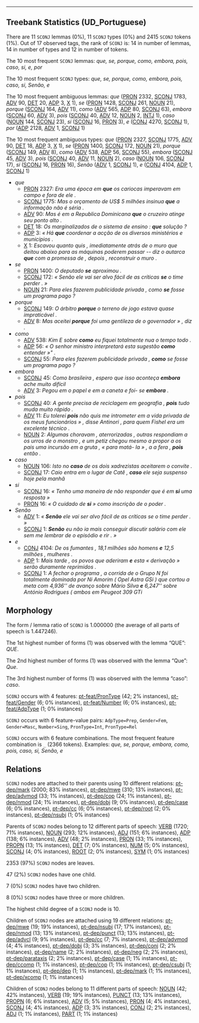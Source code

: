 

--------------------------------------------------------------------------------

## Treebank Statistics (UD_Portuguese)

There are 11 `SCONJ` lemmas (0%), 11 `SCONJ` types (0%) and 2415 `SCONJ` tokens (1%).
Out of 17 observed tags, the rank of `SCONJ` is: 14 in number of lemmas, 14 in number of types and 12 in number of tokens.

The 10 most frequent `SCONJ` lemmas: <em>que, se, porque, como, embora, pois, caso, si, e, por</em>

The 10 most frequent `SCONJ` types:  <em>que, se, porque, como, embora, pois, caso, si, Senão, e</em>

The 10 most frequent ambiguous lemmas: <em>que</em> ([PRON]() 2332, [SCONJ]() 1783, [ADV]() 90, [DET]() 20, [ADP]() 3, [X]() 1), <em>se</em> ([PRON]() 1428, [SCONJ]() 261, [NOUN]() 21), <em>porque</em> ([SCONJ]() 164, [ADV]() 11), <em>como</em> ([ADV]() 565, [ADP]() 80, [SCONJ]() 63), <em>embora</em> ([SCONJ]() 60, [ADV]() 3), <em>pois</em> ([SCONJ]() 40, [ADV]() 12, [NOUN]() 2, [INTJ]() 1), <em>caso</em> ([NOUN]() 144, [SCONJ]() 23), <em>si</em> ([SCONJ]() 16, [PRON]() 3), <em>e</em> ([CONJ]() 4270, [SCONJ]() 1), <em>por</em> ([ADP]() 2128, [ADV]() 1, [SCONJ]() 1)

The 10 most frequent ambiguous types:  <em>que</em> ([PRON]() 2327, [SCONJ]() 1775, [ADV]() 90, [DET]() 18, [ADP]() 3, [X]() 1), <em>se</em> ([PRON]() 1400, [SCONJ]() 172, [NOUN]() 21), <em>porque</em> ([SCONJ]() 149, [ADV]() 8), <em>como</em> ([ADV]() 538, [ADP]() 56, [SCONJ]() 55), <em>embora</em> ([SCONJ]() 45, [ADV]() 3), <em>pois</em> ([SCONJ]() 40, [ADV]() 11, [NOUN]() 2), <em>caso</em> ([NOUN]() 106, [SCONJ]() 17), <em>si</em> ([SCONJ]() 16, [PRON]() 16), <em>Senão</em> ([ADV]() 1, [SCONJ]() 1), <em>e</em> ([CONJ]() 4104, [ADP]() 1, [SCONJ]() 1)


* <em>que</em>
  * [PRON]() 2327: <em>Era uma época em <b>que</b> os cariocas imperavam em campo e fora de ele .</em>
  * [SCONJ]() 1775: <em>Mas o orçamento de US$ 5 milhões insinua <b>que</b> a informação não é séria .</em>
  * [ADV]() 90: <em>Mas é em a Republica Dominicana <b>que</b> o cruzeiro atinge seu ponto alto .</em>
  * [DET]() 18: <em>Os marginalizados de o sistema de ensino : <b>que</b> solução ?</em>
  * [ADP]() 3: <em>« Há <b>que</b> coordenar a acção de os diversos ministérios e municípios .</em>
  * [X]() 1: <em>Escavou quanto quis , imediatamente atrás de o muro que deitou abaixo para as máquinas poderem passar -- diz o autarca <b>que</b> com a promessa de , depois , reconstruir o muro .</em>
* <em>se</em>
  * [PRON]() 1400: <em>O deputado <b>se</b> aproximou .</em>
  * [SCONJ]() 172: <em>« Senão ele vai ser alvo fácil de as críticas <b>se</b> o time perder . »</em>
  * [NOUN]() 21: <em>Para eles fazerem publicidade privada , como <b>se</b> fosse um programa pago ?</em>
* <em>porque</em>
  * [SCONJ]() 149: <em>O árbitro <b>porque</b> o terreno de jogo estava quase impraticável .</em>
  * [ADV]() 8: <em>Mas aceitei <b>porque</b> foi uma gentileza de o governador » , diz .</em>
* <em>como</em>
  * [ADV]() 538: <em>Kim E sobre <b>como</b> eu fiquei totalmente nua o tempo todo .</em>
  * [ADP]() 56: <em>« O senhor ministro interpretará esta sugestão <b>como</b> entender »" .</em>
  * [SCONJ]() 55: <em>Para eles fazerem publicidade privada , <b>como</b> se fosse um programa pago ?</em>
* <em>embora</em>
  * [SCONJ]() 45: <em>Como brasileira , espero que isso aconteça <b>embora</b> ache muito difícil</em>
  * [ADV]() 3: <em>Pegou em o papel e em a caneta e foi- se <b>embora</b> .</em>
* <em>pois</em>
  * [SCONJ]() 40: <em>A gente precisa de reciclagem em geografia , <b>pois</b> tudo muda muito rápido .</em>
  * [ADV]() 11: <em>Eu tolerei <b>pois</b> não quis me intrometer em a vida privada de os meus funcionários » , disse Antinori , para quem Fishel era um excelente técnico .</em>
  * [NOUN]() 2: <em>Algumas choravam , aterrorizadas , outras respondiam a os urros de o monstro , e um petiz chegou mesmo a propor a os pais uma incursão em a gruta , « para matá- la » , a a fera , <b>pois</b> então .</em>
* <em>caso</em>
  * [NOUN]() 106: <em>Isto no <b>caso</b> de os dois xadrezistas aceitarem o convite .</em>
  * [SCONJ]() 17: <em>Caio entra em o lugar de Catê , <b>caso</b> ele seja suspenso hoje pela manhã</em>
* <em>si</em>
  * [SCONJ]() 16: <em>« Tenho uma maneira de não responder que é em <b>si</b> uma resposta »</em>
  * [PRON]() 16: <em>« O cuidado de <b>si</b> » como inscrição de o poder .</em>
* <em>Senão</em>
  * [ADV]() 1: <em>« <b>Senão</b> ele vai ser alvo fácil de as críticas se o time perder . »</em>
  * [SCONJ]() 1: <em><b>Senão</b> eu não ia mais conseguir discutir salário com ele sem me lembrar de o episódio e rir . »</em>
* <em>e</em>
  * [CONJ]() 4104: <em>De os fumantes , 18,1 milhões são homens <b>e</b> 12,5 milhões , mulheres .</em>
  * [ADP]() 1: <em>Mais tarde , os povos que aderiram <b>e</b> esta « derivação » serão duramente reprimidos .</em>
  * [SCONJ]() 1: <em>A fechar o programa , a corrida de o Grupo N foi totalmente dominada por Ni Amorim ( Opel Astra GSi ) que cortou a meta com 4,936'' de avanço sobre Mário Silva <b>e</b> 6,247'' sobre António Rodrigues ( ambos em Peugeot 309 GTi</em>

## Morphology

The form / lemma ratio of `SCONJ` is 1.000000 (the average of all parts of speech is 1.447246).

The 1st highest number of forms (1) was observed with the lemma “QUE”: <em>QUE</em>.

The 2nd highest number of forms (1) was observed with the lemma “Que”: <em>Que</em>.

The 3rd highest number of forms (1) was observed with the lemma “caso”: <em>caso</em>.

`SCONJ` occurs with 4 features: [pt-feat/PronType]() (42; 2% instances), [pt-feat/Gender]() (6; 0% instances), [pt-feat/Number]() (6; 0% instances), [pt-feat/AdpType]() (1; 0% instances)

`SCONJ` occurs with 6 feature-value pairs: `AdpType=Prep`, `Gender=Fem`, `Gender=Masc`, `Number=Sing`, `PronType=Int`, `PronType=Rel`

`SCONJ` occurs with 6 feature combinations.
The most frequent feature combination is `_` (2366 tokens).
Examples: <em>que, se, porque, embora, como, pois, caso, si, Senão, e</em>


## Relations

`SCONJ` nodes are attached to their parents using 10 different relations: [pt-dep/mark]() (2000; 83% instances), [pt-dep/mwe]() (310; 13% instances), [pt-dep/advmod]() (33; 1% instances), [pt-dep/cop]() (24; 1% instances), [pt-dep/nmod]() (24; 1% instances), [pt-dep/dobj]() (9; 0% instances), [pt-dep/case]() (6; 0% instances), [pt-dep/cc]() (6; 0% instances), [pt-dep/root]() (2; 0% instances), [pt-dep/nsubj]() (1; 0% instances)

Parents of `SCONJ` nodes belong to 12 different parts of speech: [VERB]() (1720; 71% instances), [NOUN]() (293; 12% instances), [ADJ]() (151; 6% instances), [ADP]() (138; 6% instances), [ADV]() (48; 2% instances), [PRON]() (33; 1% instances), [PROPN]() (13; 1% instances), [DET]() (7; 0% instances), [NUM]() (5; 0% instances), [SCONJ]() (4; 0% instances), [ROOT]() (2; 0% instances), [SYM]() (1; 0% instances)

2353 (97%) `SCONJ` nodes are leaves.

47 (2%) `SCONJ` nodes have one child.

7 (0%) `SCONJ` nodes have two children.

8 (0%) `SCONJ` nodes have three or more children.

The highest child degree of a `SCONJ` node is 10.

Children of `SCONJ` nodes are attached using 19 different relations: [pt-dep/mwe]() (19; 19% instances), [pt-dep/nsubj]() (17; 17% instances), [pt-dep/nmod]() (13; 13% instances), [pt-dep/punct]() (13; 13% instances), [pt-dep/advcl]() (9; 9% instances), [pt-dep/cc]() (7; 7% instances), [pt-dep/advmod]() (4; 4% instances), [pt-dep/dobj]() (3; 3% instances), [pt-dep/conj]() (2; 2% instances), [pt-dep/name]() (2; 2% instances), [pt-dep/neg]() (2; 2% instances), [pt-dep/parataxis]() (2; 2% instances), [pt-dep/case]() (1; 1% instances), [pt-dep/ccomp]() (1; 1% instances), [pt-dep/cop]() (1; 1% instances), [pt-dep/csubj]() (1; 1% instances), [pt-dep/dep]() (1; 1% instances), [pt-dep/mark]() (1; 1% instances), [pt-dep/xcomp]() (1; 1% instances)

Children of `SCONJ` nodes belong to 11 different parts of speech: [NOUN]() (42; 42% instances), [VERB]() (19; 19% instances), [PUNCT]() (13; 13% instances), [PROPN]() (6; 6% instances), [ADV]() (5; 5% instances), [PRON]() (4; 4% instances), [SCONJ]() (4; 4% instances), [ADP]() (3; 3% instances), [CONJ]() (2; 2% instances), [ADJ]() (1; 1% instances), [PART]() (1; 1% instances)

